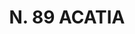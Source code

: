 ---
title: "N. 89 ACATIA"
plant-name: "N. 89"
plant-number: "089"
plant-xml: "/assets/xml/plant089.xml"
plant-title: "N. 89 ACATIA"
plant-taxon-link: ""
plant-taxon-link: ""
layout: single-xml
---